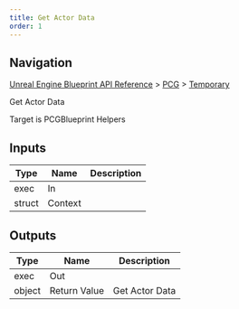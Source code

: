 ```yaml
---
title: Get Actor Data
order: 1
---
```

## Navigation

[Unreal Engine Blueprint API Reference](https://dev.epicgames.com/documentation/en-us/unreal-engine/BlueprintAPI) > [PCG](https://dev.epicgames.com/documentation/en-us/unreal-engine/BlueprintAPI/PCG) > [Temporary](https://dev.epicgames.com/documentation/en-us/unreal-engine/BlueprintAPI/PCG/Temporary)

Get Actor Data

Target is PCGBlueprint Helpers

## Inputs

| Type | Name | Description |
| --- | --- | --- |
| exec | In |  |
| struct | Context |  |

## Outputs

| Type | Name | Description |
| --- | --- | --- |
| exec | Out |  |
| object | Return Value | Get Actor Data |

